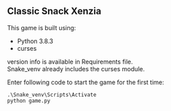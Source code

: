 ## Classic Snack Xenzia

This game is built using:  
- Python 3.8.3
- curses

version info is available in Requirements file.<br>
Snake_venv already includes the curses module.

Enter following code to start the game for the first time:

```
.\Snake_venv\Scripts\Activate
python game.py
```
